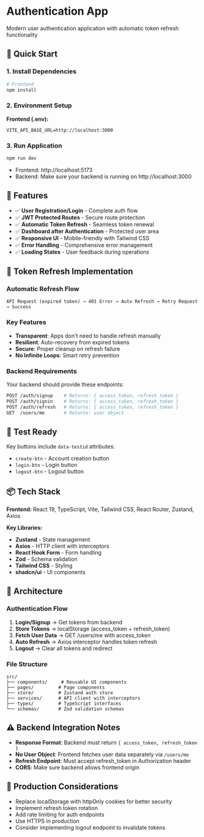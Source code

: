 # Authentication App

Modern user authentication application with automatic token refresh functionality

## 🚀 Quick Start

### 1. Install Dependencies

```bash
# Frontend
npm install

```

### 2. Environment Setup

**Frontend (.env):**

```env
VITE_API_BASE_URL=http://localhost:3000
```

### 3. Run Application

```bash
npm run dev
```

- Frontend: http://localhost:5173
- Backend: Make sure your backend is running on http://localhost:3000

## 📱 Features

- ✅ **User Registration/Login** - Complete auth flow
- ✅ **JWT Protected Routes** - Secure route protection
- ✅ **Automatic Token Refresh** - Seamless token renewal
- ✅ **Dashboard after Authentication** - Protected user area
- ✅ **Responsive UI** - Mobile-friendly with Tailwind CSS
- ✅ **Error Handling** - Comprehensive error management
- ✅ **Loading States** - User feedback during operations

## 🔄 Token Refresh Implementation

### Automatic Refresh Flow

```
API Request (expired token) → 401 Error → Auto Refresh → Retry Request → Success
```

### Key Features

- **Transparent**: Apps don't need to handle refresh manually
- **Resilient**: Auto-recovery from expired tokens
- **Secure**: Proper cleanup on refresh failure
- **No Infinite Loops**: Smart retry prevention

### Backend Requirements

Your backend should provide these endpoints:

```bash
POST /auth/signup    # Returns: { access_token, refresh_token }
POST /auth/signin    # Returns: { access_token, refresh_token }
POST /auth/refresh   # Returns: { access_token, refresh_token }
GET  /users/me       # Returns: user object
```

## 🧪 Test Ready

Key buttons include `data-testid` attributes:

- `create-btn` - Account creation button
- `login-btn` - Login button
- `logout-btn` - Logout button

## 📦 Tech Stack

**Frontend:** React 19, TypeScript, Vite, Tailwind CSS, React Router, Zustand, Axios

**Key Libraries:**

- **Zustand** - State management
- **Axios** - HTTP client with interceptors
- **React Hook Form** - Form handling
- **Zod** - Schema validation
- **Tailwind CSS** - Styling
- **shadcn/ui** - UI components

## 🔧 Architecture

### Authentication Flow

1. **Login/Signup** → Get tokens from backend
2. **Store Tokens** → localStorage (access_token + refresh_token)
3. **Fetch User Data** → GET /users/me with access_token
4. **Auto Refresh** → Axios interceptor handles token refresh
5. **Logout** → Clear all tokens and redirect

### File Structure

```
src/
├── components/     # Reusable UI components
├── pages/         # Page components
├── store/         # Zustand auth store
├── services/      # API client with interceptors
├── types/         # TypeScript interfaces
└── schemas/       # Zod validation schemas
```

## ⚠️ Backend Integration Notes

- **Response Format**: Backend must return `{ access_token, refresh_token }`
- **No User Object**: Frontend fetches user data separately via `/users/me`
- **Refresh Endpoint**: Must accept refresh_token in Authorization header
- **CORS**: Make sure backend allows frontend origin

## 🚀 Production Considerations

- Replace localStorage with httpOnly cookies for better security
- Implement refresh token rotation
- Add rate limiting for auth endpoints
- Use HTTPS in production
- Consider implementing logout endpoint to invalidate tokens
